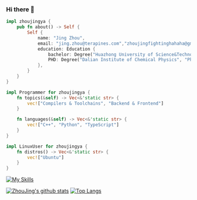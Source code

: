 <!--
**zhoujingya/zhoujingya** is a ✨ _special_ ✨ repository because its `README.md` (this file) appears on your GitHub profile.

Here are some ideas to get you started:

- 🔭 I’m currently working on ...
- 🌱 I’m currently learning ...
- 👯 I’m looking to collaborate on ...
- 🤔 I’m looking for help with ...
- 💬 Ask me about ...
- 📫 How to reach me: ...
- 😄 Pronouns: ...
- ⚡ Fun fact: ...
-->

### Hi there 👋

```rust
impl zhoujingya {
    pub fn about() -> Self {
        Self {
            name: "Jing Zhou",
            email: "jing.zhou@terapines.com","zhoujingfightinghahaha@gmail.com"
            education: Education {
                bachelor: Degree("Huazhong University of Science&Technology", "Chemical Engineering", 2012..=2016),
                PHD: Degree("Dalian Institute of Chemical Physics", "Physical Chemistry", 2016..=2019), Drop Out
            },
        }
    }
}

impl Programmer for zhoujingya {
    fn topics(&self) -> Vec<&'static str> {
        vec!["Compilers & Toolchains", "Backend & Frontend"]
    }

    fn languages(&self) -> Vec<&'static str> {
        vec!["C++", "Python", "TypeScript"]
    }
}

impl LinuxUser for zhoujingya {
    fn distros() -> Vec<&'static str> {
        vec!["Ubuntu"]
    }
}

```

[![My Skills](https://skillicons.dev/icons?i=anaconda,apple,arch,bash,bootstrap,cpp,cmake,css,debian,discord,docker,git,github,githubactions,gitlab,gmail,html,jquery,js,linux,md,mint,mongodb,mysql,nextjs,nginx,nodejs,notion,npm,postman,powershell,py,pycharm,react,regex,rider,rust,sqlite,stackoverflow,ts,ubuntu,vim,vscode,webpack,wordpress,zig)](https://skillicons.dev)

[![ZhouJing's github stats](https://github-readme-stats.vercel.app/api?username=zhoujingya)](https://github.com/anuraghazra/github-readme-stats)
[![Top Langs](https://github-readme-stats.vercel.app/api/top-langs/?username=zhoujingya&layout=compact)](https://github.com/anuraghazra/github-readme-stats)
